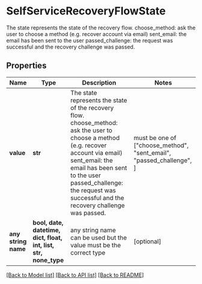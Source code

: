 # SelfServiceRecoveryFlowState

The state represents the state of the recovery flow.  choose_method: ask the user to choose a method (e.g. recover account via email) sent_email: the email has been sent to the user passed_challenge: the request was successful and the recovery challenge was passed.

## Properties
Name | Type | Description | Notes
------------ | ------------- | ------------- | -------------
**value** | **str** | The state represents the state of the recovery flow.  choose_method: ask the user to choose a method (e.g. recover account via email) sent_email: the email has been sent to the user passed_challenge: the request was successful and the recovery challenge was passed. |  must be one of ["choose_method", "sent_email", "passed_challenge", ]
**any string name** | **bool, date, datetime, dict, float, int, list, str, none_type** | any string name can be used but the value must be the correct type | [optional]

[[Back to Model list]](../README.md#documentation-for-models) [[Back to API list]](../README.md#documentation-for-api-endpoints) [[Back to README]](../README.md)


